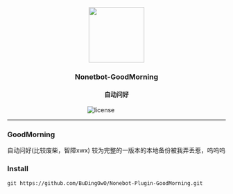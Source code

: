 <div align="center" >
  <img height="128" src="https://cdn.jsdelivr.net/gh/BuDingOwO/BuDingOwO@master/Picture/Overview-IMG.gif" alt="">
</div>
<h3 align="center">Nonetbot-GoodMorning</h3>
<h4 align="center">自动问好</h4>
<div align="center" >
  <a href="https://raw.githubusercontent.com/BuDingOwO/Nonebot-Plugin-GoodMorning/master/LICENSE"></a>&emsp;
    <img src="https://img.shields.io/github/license/BuDingOwO/Nonebot-Plugin-GoodMorning" alt="license">&emsp;
  <a href="https://www.forcecat.cn/"><img src="https://img.shields.io/badge/Official-官网-blue" alt=""></a>&emsp;
  <a href="https://twitter.com/BuDingOwO/"><img src="https://img.shields.io/badge/Twitter-%E6%8E%A8%E7%89%B9-blue" alt=""></a>&emsp;
  <a href="https://space.bilibili.com/526154182"><img src="https://img.shields.io/badge/Bilibili-B%E7%AB%99-ff69b4" alt=""></a>&emsp;
  <a href="mailto:admin@forcecat.cn"><img src="https://img.shields.io/badge/Email-邮箱-blue" alt=""></a>&emsp;
  <img src="https://visitor-badge.glitch.me/badge?page_id=BuDingOWO" alt="">
</div>

<hr>

### GoodMorning

自动问好(比较废柴，智障xwx)
较为完整的一版本的本地备份被我弄丢惹，呜呜呜

### Install

```dos
git https://github.com/BuDingOwO/Nonebot-Plugin-GoodMorning.git
```

